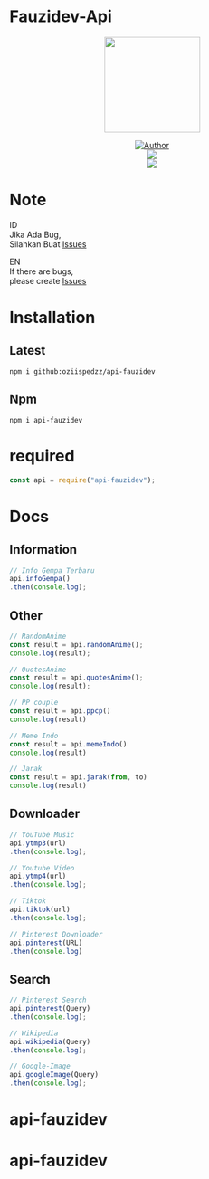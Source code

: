# Fauzidev-Api
<p align="center">
<a target="_blank" href="https://github.com/oziispedzz"><img src="https://avatars.githubusercontent.com/oziispedzz?s=400&u=ce99f02d685d58b2bc8b381afa7868481515dbe7&v=4" alt="" width="169" /></a>
</p>
<p align="center">
<a target="_blank" href="https://github.com/oziispedzz"><img title="Author" src="https://img.shields.io/badge/Author-Fauzidev-red.svg?style=for-the-badge&logo=github" /></a>
<br>
<a target="_blank" href="//npmjs.com/api-fauzidev"><img src="https://img.shields.io/npm/dw/api-fauzidev?color=yellow&label=Downloads&logo=npm&style=flat"></a>
<br>
<a target="_blank" href="https://www.npmjs.com/package/api-fauzidev?activeTab=versions"><img src="https://img.shields.io/npm/v/api-fauzidev?color=green&label=version&logo=npm&style=social"></a>
</p>

# Note

ID<br>
Jika Ada Bug,<br>
Silahkan Buat [Issues](https://github.com/oziispedzz/api-fauzidev/issues/new)

EN<br>
If there are bugs,<br>
please create [Issues](https://github.com/oziispedzz/api-fauzidev/issues/new)

# Installation

## Latest

`npm i github:oziispedzz/api-fauzidev`

## Npm

`npm i api-fauzidev`

# required

```js
const api = require("api-fauzidev");
```

# Docs

## Information

```js
// Info Gempa Terbaru
api.infoGempa()
.then(console.log);
```

## Other

```js
// RandomAnime
const result = api.randomAnime();
console.log(result);

// QuotesAnime
const result = api.quotesAnime();
console.log(result);

// PP couple
const result = api.ppcp()
console.log(result)

// Meme Indo 
const result = api.memeIndo()
console.log(result)

// Jarak 
const result = api.jarak(from, to)
console.log(result)
```

## Downloader

```js
// YouTube Music
api.ytmp3(url)
.then(console.log);

// Youtube Video
api.ytmp4(url)
.then(console.log);

// Tiktok
api.tiktok(url)
.then(console.log);

// Pinterest Downloader
api.pinterest(URL)
.then(console.log)
```

## Search

```js
// Pinterest Search 
api.pinterest(Query)
.then(console.log);

// Wikipedia
api.wikipedia(Query)
.then(console.log);

// Google-Image
api.googleImage(Query)
.then(console.log);
```

# api-fauzidev
# api-fauzidev
